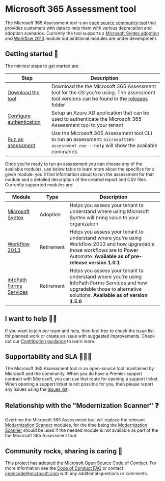 # Microsoft 365 Assessment tool

The Microsoft 365 Assessment tool is an [open source community tool](https://github.com/pnp/pnpassessment) that provides customers with data to help them with various deprecation and adoption scenarios. Currently the tool supports a [Microsoft Syntex adoption](https://pnp.github.io/pnpassessment/sharepoint-syntex/readme.html) and [Workflow 2013](https://pnp.github.io/pnpassessment/workflow/readme.html) module but additional modules are under development.

## Getting started 🚀

The minimal steps to get started are:

Step | Description
-----|------------
[Download the tool](https://pnp.github.io/pnpassessment/using-the-assessment-tool/download.html) | Download the the Microsoft 365 Assessment tool for the OS you're using. The assessment tool versions can be found in the [releases](https://github.com/pnp/pnpassessment/releases) folder
[Configure authentication](https://pnp.github.io/pnpassessment/using-the-assessment-tool/setupauth.html) | Setup an Azure AD application that can be used to authenticate the Microsoft 365 Assessment tool to your tenant
[Run an assessment](https://pnp.github.io/pnpassessment/using-the-assessment-tool/assess.html) | Use the Microsoft 365 Assessment tool CLI to run an assessment: `microsoft365-assessment.exe --help` will show the available commands

Once you're ready to run an assessment you can choose any of the available modules, use below table to learn more about the specifics for a given module: you'll find information about to run the assessment for that module and a detailed description of the created report and CSV files. Currently supported modules are:

Module | Type | Description
-------|------|------------
[Microsoft Syntex](https://pnp.github.io/pnpassessment/sharepoint-syntex/readme.html) | Adoption | Helps you assess your tenant to understand where using Microsoft Syntex will bring value to your organization
[Workflow 2013](https://pnp.github.io/pnpassessment/workflow/readme.html) | Retirement | Helps you assess your tenant to understand where you're using Workflow 2013 and how upgradable those workflows are to Power Automate. **Available as of pre-release version 1.0.1**
[InfoPath Forms Services](https://pnp.github.io/pnpassessment/infopath/readme.md) | Retirement | Helps you assess your tenant to understand where you're using InfoPath Forms Services and how upgradable those to alternative solutions. **Available as of version 1.5.0**

## I want to help 🙋‍♂️

If you want to join our team and help, then feel free to check the issue list for planned work or create an issue with suggested improvements. Check out our [Contribution guidance](https://pnp.github.io/pnpassessment/contributing/readme.html) to learn more.

## Supportability and SLA 💁🏾‍♀️

The Microsoft 365 Assessment tool in an open-source tool maintained by Microsoft and the community. When you do have a Premier support contract with Microsoft, you can use that route for opening a support ticket. When opening a support ticket is not possible for you, then please report any issues using the [issues list](https://github.com/pnp/pnpassessment/issues).

## Relationship with the "Modernization Scanner" ❓

Overtime the Microsoft 365 Assessment tool will replace the relevant [Modernization Scanner](https://aka.ms/sharepoint/modernization/scanner) modules, for the time being the [Modernization Scanner](https://aka.ms/sharepoint/modernization/scanner) should be used if the needed module is not available as part of the the Microsoft 365 Assessment tool.

## Community rocks, sharing is caring 💖

This project has adopted the [Microsoft Open Source Code of Conduct](https://opensource.microsoft.com/codeofconduct/). For more information see the [Code of Conduct FAQ](https://opensource.microsoft.com/codeofconduct/faq/) or contact [opencode@microsoft.com](mailto:opencode@microsoft.com) with any additional questions or comments.
